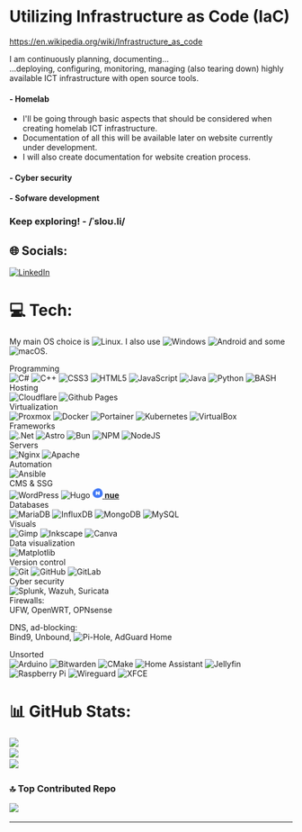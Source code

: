 # Utilizing Infrastructure as Code (IaC)
https://en.wikipedia.org/wiki/Infrastructure_as_code

I am continuously planning, documenting...  
...deploying, configuring, monitoring, managing (also tearing down) highly available ICT infrastructure with open source tools.

#### - Homelab
 - I'll be going through basic aspects that should be considered when creating homelab ICT infrastructure. 
 - Documentation of all this will be available later on website currently under development.
 - I will also create documentation for website creation process.
#### - Cyber security

#### - Sofware development

### Keep exploring! - /ˈsloʊ.li/ 

## 🌐 Socials:
[![LinkedIn](https://img.shields.io/badge/LinkedIn-%230077B5.svg?style=for-the-badge&logo=linkedin&logoColor=white)](https://linkedin.com/in/petridiy) 

# 💻 Tech:  
My main OS choice is 
![Linux](https://img.shields.io/badge/Linux-FCC624?style=for-the-badge&logo=linux&logoColor=black). 
I also use 
![Windows](https://img.shields.io/badge/Windows-0078D6?style=for-the-badge&logo=windows&logoColor=white)
![Android](https://img.shields.io/badge/Android-3DDC84?style=for-the-badge&logo=android&logoColor=white) 
and some 
![macOS](https://img.shields.io/badge/mac%20os-000000?style=for-the-badge&logo=macos&logoColor=F0F0F0).


Programming  
![C#](https://img.shields.io/badge/c%23-%23239120.svg?style=for-the-badge&logo=csharp&logoColor=white)
![C++](https://img.shields.io/badge/c++-%2300599C.svg?style=for-the-badge&logo=c%2B%2B&logoColor=white)
![CSS3](https://img.shields.io/badge/css3-%231572B6.svg?style=for-the-badge&logo=css3&logoColor=white)
![HTML5](https://img.shields.io/badge/html5-%23E34F26.svg?style=for-the-badge&logo=html5&logoColor=white)
![JavaScript](https://img.shields.io/badge/javascript-%23323330.svg?style=for-the-badge&logo=javascript&logoColor=%23F7DF1E)
![Java](https://img.shields.io/badge/java-%23ED8B00.svg?style=for-the-badge&logo=openjdk&logoColor=white)
![Python](https://img.shields.io/badge/python-3670A0?style=for-the-badge&logo=python&logoColor=ffdd54)
![BASH](https://img.shields.io/badge/Bash-4EAA25?style=for-the-badge&logo=gnubash&logoColor=white)  
Hosting  
![Cloudflare](https://img.shields.io/badge/Cloudflare-F38020?style=for-the-badge&logo=Cloudflare&logoColor=white)
![Github Pages](https://img.shields.io/badge/github%20pages-121013?style=for-the-badge&logo=github&logoColor=white)  
Virtualization  
![Proxmox](https://img.shields.io/badge/proxmox-proxmox?style=for-the-badge&logo=proxmox&logoColor=%23E57000&labelColor=%232b2a33&color=%232b2a33) 
![Docker](https://img.shields.io/badge/docker-%230db7ed.svg?style=for-the-badge&logo=docker&logoColor=white)
![Portainer](https://img.shields.io/badge/Portainer-13BEF9?style=for-the-badge&logo=portainer&logoColor=white)
![Kubernetes](https://img.shields.io/badge/Kubernetes-326CE5?style=for-the-badge&logo=kubernetes&logoColor=fff) 
![VirtualBox](https://img.shields.io/badge/VirtualBox-21416b?style=for-the-badge&logo=VirtualBox&logoColor=white)  
Frameworks  
![.Net](https://img.shields.io/badge/.NET-5C2D91?style=for-the-badge&logo=.net&logoColor=white)
![Astro](https://img.shields.io/badge/astro-%232C2052.svg?style=for-the-badge&logo=astro&logoColor=white)
![Bun](https://img.shields.io/badge/Bun-%23000000.svg?style=for-the-badge&logo=bun&logoColor=white) 
![NPM](https://img.shields.io/badge/NPM-%23CB3837.svg?style=for-the-badge&logo=npm&logoColor=white) 
![NodeJS](https://img.shields.io/badge/node.js-6DA55F?style=for-the-badge&logo=node.js&logoColor=white)  
Servers  
![Nginx](https://img.shields.io/badge/nginx-%23009639.svg?style=for-the-badge&logo=nginx&logoColor=white) 
![Apache](https://img.shields.io/badge/apache-%23D42029.svg?style=for-the-badge&logo=apache&logoColor=white)  
Automation  
![Ansible](https://img.shields.io/badge/ansible-%231A1918.svg?style=for-the-badge&logo=ansible&logoColor=white)  
CMS & SSG  
![WordPress](https://img.shields.io/badge/WordPress-%23117AC9.svg?style=for-the-badge&logo=WordPress&logoColor=white) 
![Hugo](https://img.shields.io/badge/Hugo-black.svg?style=for-the-badge&logo=Hugo) 
<a href="https://nuejs.org">
<img src="https://raw.githubusercontent.com/nuejs/nue/refs/heads/master/packages/nuejs.org/img/logo.svg" height="18"> **nue**
</a>  
Databases  
![MariaDB](https://img.shields.io/badge/MariaDB-003545?style=for-the-badge&logo=mariadb&logoColor=white) 
![InfluxDB](https://img.shields.io/badge/InfluxDB-22ADF6?style=for-the-badge&logo=InfluxDB&logoColor=white) 
![MongoDB](https://img.shields.io/badge/MongoDB-%234ea94b.svg?style=for-the-badge&logo=mongodb&logoColor=white) 
![MySQL](https://img.shields.io/badge/mysql-4479A1.svg?style=for-the-badge&logo=mysql&logoColor=white)  
Visuals  
![Gimp](https://img.shields.io/badge/Gimp-657D8B?style=for-the-badge&logo=gimp&logoColor=FFFFFF) ![Inkscape](https://img.shields.io/badge/Inkscape-e0e0e0?style=for-the-badge&logo=inkscape&logoColor=080A13) ![Canva](https://img.shields.io/badge/Canva-%2300C4CC.svg?style=for-the-badge&logo=Canva&logoColor=white)  
Data visualization  
![Matplotlib](https://img.shields.io/badge/Matplotlib-%23ffffff.svg?style=for-the-badge&logo=Matplotlib&logoColor=black)  
Version control  
![Git](https://img.shields.io/badge/git-%23F05033.svg?style=for-the-badge&logo=git&logoColor=white)
![GitHub](https://img.shields.io/badge/github-%23121011.svg?style=for-the-badge&logo=github&logoColor=white)
![GitLab](https://img.shields.io/badge/gitlab-%23181717.svg?style=for-the-badge&logo=gitlab&logoColor=white)  
Cyber security  
![Splunk](https://img.shields.io/badge/Splunk-000000?style=for-the-badge&logo=Splunk&logoColor=white), Wazuh, Suricata  
Firewalls:  
UFW, OpenWRT, OPNsense 
  
DNS, ad-blocking:    
Bind9, Unbound,  ![Pi-Hole](https://img.shields.io/badge/pihole-%2396060C.svg?style=for-the-badge&logo=pi-hole&logoColor=white), AdGuard Home 


Unsorted  
![Arduino](https://img.shields.io/badge/-Arduino-00979D?style=for-the-badge&logo=Arduino&logoColor=white) ![Bitwarden](https://img.shields.io/badge/bitwarden-%23175DDC.svg?style=for-the-badge&logo=bitwarden&logoColor=white) ![CMake](https://img.shields.io/badge/CMake-%23008FBA.svg?style=for-the-badge&logo=cmake&logoColor=white)  ![Home Assistant](https://img.shields.io/badge/home%20assistant-%2341BDF5.svg?style=for-the-badge&logo=home-assistant&logoColor=white) ![Jellyfin](https://img.shields.io/badge/jellyfin-%23000B25.svg?style=for-the-badge&logo=Jellyfin&logoColor=00A4DC)  ![Raspberry Pi](https://img.shields.io/badge/-Raspberry_Pi-C51A4A?style=for-the-badge&logo=Raspberry-Pi)  ![Wireguard](https://img.shields.io/badge/wireguard-%2388171A.svg?style=for-the-badge&logo=wireguard&logoColor=white) ![XFCE](https://img.shields.io/badge/XFCE-%232284F2.svg?style=for-the-badge&logo=xfce&logoColor=white)
# 📊 GitHub Stats:
![](https://github-readme-stats.vercel.app/api?username=sloul1&theme=dark&hide_border=false&include_all_commits=true&count_private=true)<br/>
![](https://github-readme-streak-stats.herokuapp.com/?user=sloul1&theme=dark&hide_border=false)<br/>
![](https://github-readme-stats.vercel.app/api/top-langs/?username=sloul1&theme=dark&hide_border=false&include_all_commits=true&count_private=true&layout=compact)

### 🔝 Top Contributed Repo
![](https://github-contributor-stats.vercel.app/api?username=sloul1&limit=5&theme=dark&combine_all_yearly_contributions=true)

---
<!-- [![](https://visitcount.itsvg.in/api?id=sloul1&icon=0&color=0)](https://visitcount.itsvg.in) -->

<!-- Proudly created with GPRM ( https://gprm.itsvg.in ) -->
